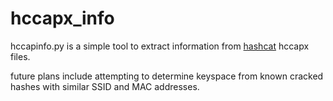 # hccapx_info

hccapinfo.py is a simple tool to extract information from [hashcat](https://hashcat.net/hashcat/) hccapx files.

future plans include attempting to determine keyspace from known cracked hashes with similar SSID and MAC addresses.